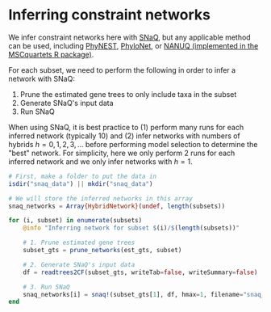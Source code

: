 # Inferring constraint networks

We infer constraint networks here with [SNaQ](https://github.com/JuliaPhylo/SNaQ.jl), but any applicable method can be used, including [PhyNEST](https://github.com/sungsik-kong/PhyNEST.jl), [PhyloNet](https://phylogenomics.rice.edu/html/phylonetTutorial.html), or [NANUQ (implemented in the MSCquartets R package)](https://www.rdocumentation.org/packages/MSCquartets/versions/2.0.1).

For each subset, we need to perform the following in order to infer a network with SNaQ:
1. Prune the estimated gene trees to only include taxa in the subset
2. Generate SNaQ's input data
3. Run SNaQ

When using SNaQ, it is best practice to (1) perform many runs for each inferred network (typically 10) and (2) infer networks with numbers of hybrids $h=0,1,2,3,...$ before performing model selection to determine the "best" network. For simplicity, here we only perform 2 runs for each inferred network and we only infer networks with $h=1$.

```julia
# First, make a folder to put the data in
isdir("snaq_data") || mkdir("snaq_data")

# We will store the inferred networks in this array
snaq_networks = Array{HybridNetwork}(undef, length(subsets))

for (i, subset) in enumerate(subsets)
    @info "Inferring network for subset $(i)/$(length(subsets))"

    # 1. Prune estimated gene trees
    subset_gts = prune_networks(est_gts, subset)

    # 2. Generate SNaQ's input data
    df = readtrees2CF(subset_gts, writeTab=false, writeSummary=false)

    # 3. Run SNaQ
    snaq_networks[i] = snaq!(subset_gts[1], df, hmax=1, filename="snaq_data/snaq_subset$(i)", runs=1, seed=42)
end
```


